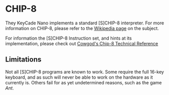 CHIP-8
======

They KeyCade Nano implements a standard [S]CHIP-8 interpreter.  For more 
information on CHIP-8, please refer to the 
[Wikipedia page](https://en.wikipedia.org/wiki/CHIP-8) on the subject.
  
For information the [S]CHIP-8 Instruction set, and hints at its  
implementation, please check out 
[Cowgod's Chip-8 Technical Reference](http://devernay.free.fr/hacks/chip8/C8TECH10.HTM)


Limitations
-----------
Not all [S]CHIP-8 programs are known to work.  Some require the full 16-key 
keyboard, and as such will never be able to work on the hardware as it 
currently is.  Others fail for as yet undetermined reasons, such as the game
_Ant_.  
